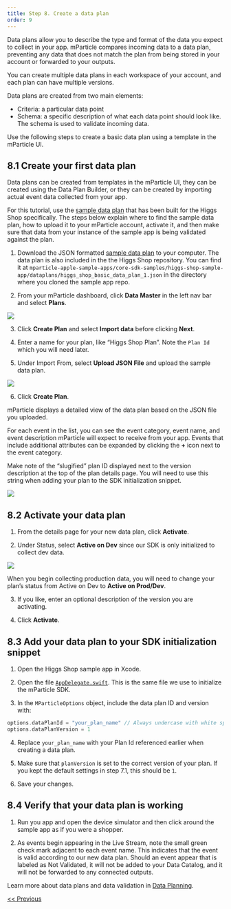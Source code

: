 ```yaml
---
title: Step 8. Create a data plan
order: 9
---
```


Data plans allow you to describe the type and format of the data you expect to collect in your app. mParticle compares incoming data to a data plan, preventing any data that does not match the plan from being stored in your account or forwarded to your outputs.

You can create multiple data plans in each workspace of your account, and each plan can have multiple versions.

Data plans are created from two main elements:

* Criteria: a particular data point
* Schema: a specific description of what each data point should look like. The schema is used to validate incoming data.

Use the following steps to create a basic data plan using a template in the mParticle UI.

## 8.1 Create your first data plan

Data plans can be created from templates in the mParticle UI, they can be created using the Data Plan Builder, or they can be created by importing actual event data collected from your app.

For this tutorial, use the [sample data plan](https://github.com/mParticle/mparticle-apple-sample-apps/blob/main/core-sdk-samples/higgs-shop-sample-app/dataplans/higgs_shop_basic_data_plan_1.json) that has been built for the Higgs Shop specifically. The steps below explain where to find the sample data plan, how to upload it to your mParticle account, activate it, and then make sure that data from your instance of the sample app is being validated against the plan.

1. Download the JSON formatted [sample data plan](https://github.com/mParticle/mparticle-apple-sample-apps/blob/main/core-sdk-samples/higgs-shop-sample-app/dataplans/higgs_shop_basic_data_plan_1.json) to your computer. The data plan is also included in the the Higgs Shop repository. You can find it at `mparticle-apple-sample-apps/core-sdk-samples/higgs-shop-sample-app/dataplans/higgs_shop_basic_data_plan_1.json` in the directory where you cloned the sample app repo.

2. From your mParticle dashboard, click **Data Master** in the left nav bar and select **Plans**.

![](/images/ios-e2e-screenshots/6-create-a-data-plan/create-a-data-plan-1.png)

3. Click **Create Plan** and select **Import data** before clicking **Next**.

4. Enter a name for your plan, like “Higgs Shop Plan”. Note the `Plan Id` which you will need later.

5. Under Import From, select **Upload JSON File** and upload the sample data plan.

![](/images/ios-e2e-screenshots/6-create-a-data-plan/create-a-data-plan-2.png)

6. Click **Create Plan**.

mParticle displays a detailed view of the data plan based on the JSON file you uploaded.

For each event in the list, you can see the event category, event name, and event description mParticle will expect to receive from your app. Events that include additional attributes can be expanded by clicking the **+** icon next to the event category.

<aside>
    Make note of the “slugified” plan ID displayed next to the version description at the top of the plan details page. You will need to use this string when adding your plan to the SDK initialization snippet.
</aside>

![](/images/ios-e2e-screenshots/6-create-a-data-plan/create-a-data-plan-3.png)

## 8.2 Activate your data plan

1. From the details page for your new data plan, click **Activate**.

2. Under Status, select **Active on Dev** since our SDK is only initialized to collect dev data.

![](/images/ios-e2e-screenshots/6-create-a-data-plan/create-a-data-plan-4.png)

When you begin collecting production data, you will need to change your plan’s status from Active on Dev to **Active on Prod/Dev**.

3. If you like, enter an optional description of the version you are activating.

4. Click **Activate**.

## 8.3 Add your data plan to your SDK initialization snippet

1. Open the Higgs Shop sample app in Xcode.

2. Open the file [`AppDelegate.swift`](https://github.com/mParticle/mparticle-apple-sample-apps/blob/main/core-sdk-samples/higgs-shop-sample-app/HiggsShopSampleApp/AppDelegate.swift). This is the same file we use to initialize the mParticle SDK.

3. In the `MParticleOptions` object, include the data plan ID and version with:

~~~swift
options.dataPlanId = "your_plan_name" // Always undercase with white space replaced with '_'
options.dataPlanVersion = 1
~~~

4. Replace `your_plan_name` with your Plan Id referenced earlier when creating a data plan.

5. Make sure that `planVersion` is set to the correct version of your plan. If you kept the default settings in step 7.1, this should be `1`.

6. Save your changes.

## 8.4 Verify that your data plan is working

1. Run you app and open the device simulator and then click around the sample app as if you were a shopper.

2. As events begin appearing in the Live Stream, note the small green check mark adjacent to each event name. This indicates that the event is valid according to our new data plan. Should an event appear that is labeled as Not Validated, it will not be added to your Data Catalog, and it will not be forwarded to any connected outputs.

Learn more about data plans and data validation in [Data Planning](https://docs.mparticle.com/guides/data-master/data-planning/).

<a href="/developers/quickstart/ios/track-users/" style="position:relative; float:left"><< Previous</a> 